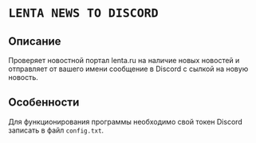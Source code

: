 # `LENTA NEWS TO DISCORD`
## Описание
Проверяет новостной портал lenta.ru на наличие новых новостей и отправляет от вашего имени сообщение в Discord с сылкой на новую новость.
## Особенности
Для функционирования программы необходимо свой токен Discord записать в файл `config.txt`.
